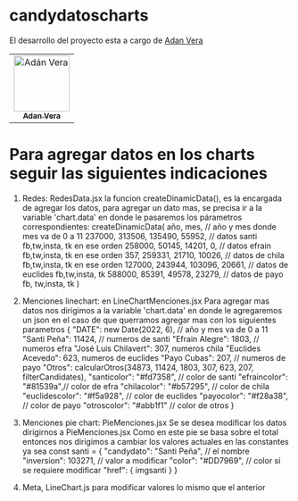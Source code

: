 # candydatoscharts


El desarrollo del proyecto esta a cargo de [Adan Vera](https://www.linkedin.com/in/adanvera/) 

<table>
  <tr>
    <td align="center"><a href="https://github.com/adanvera">
        <img src="https://avatars.githubusercontent.com/u/64652682?s=96&v=4" width="100px;" alt="Adán Vera"/><br />
            <sub><b>Adan Vera</b></sub></a></td>
  </tr>
</table>

# Para agregar datos en los charts seguir las siguientes indicaciones

1. Redes:  RedesData.jsx
la funcion createDinamicData(), es la encargada de agregar los datos,
para agregar un dato mas, se precisa ir a la variable 'chart.data'
en donde le pasaremos los párametros correspondientes:
createDinamicData(
    año, mes, // año y mes donde mes va de 0 a 11
    237000, 313506, 135490, 55952, // datos santi fb,tw,insta, tk en ese orden
    258000, 50145, 14201, 0,  // datos efrain fb,tw,insta, tk en ese orden
    357, 259331, 21710, 10026, // datos de chila fb,tw,insta, tk en ese orden
    127000, 243944, 103096, 20661, // datos de euclides fb,tw,insta, tk 
    588000, 85391, 49578, 23279, // datos de payo fb, tw,insta, tk 
)

2. Menciones linechart: en LineChartMenciones.jsx
Para agregar mas datos nos dirigimos a la variable 'chart.data' en donde
le agregaremos un json en el caso de que querramos agregar mas con los siguientes
parametros
{
    "DATE": new Date(2022, 6), // año y mes va de 0 a 11
    "Santi Peña": 11424, // numeros de santi
    "Efrain Alegre": 1803, // numeros efra
    "José Luis Chilavert": 307, numeros chila
    "Euclides Acevedo": 623, numeros de euclides
    "Payo Cubas": 207, // numeros de payo
    "Otros": calcularOtros(34873, 11424, 1803, 307, 623, 207, filterCandidates),
    "santicolor": "#fd7358", // color de santi
    "efraincolor": "#81539a",// color de efra
    "chilacolor": "#b57295", // color de chila
    "euclidescolor": "#f5a928", // color de euclides
    "payocolor": "#f28a38", // color de payo
    "otroscolor": "#abb1f1" // color de otros
}

2. Menciones pie chart: PieMenciones.jsx
Se se desea modificar los datos dirigirnos a PieMenciones.jsx
Como en este pie se basa sobre el total entonces nos dirigimos a 
cambiar los valores actuales en las constantes ya sea
const santi = {
        "candydato": "Santi Peña", // el nombre 
        "inversion": 103271, // valor a modificar
        "color": "#DD7969", // color si se requiere modificar
        "href": { imgsanti }
}

3. Meta, LineChart.js para modificar valores lo mismo que el anterior





